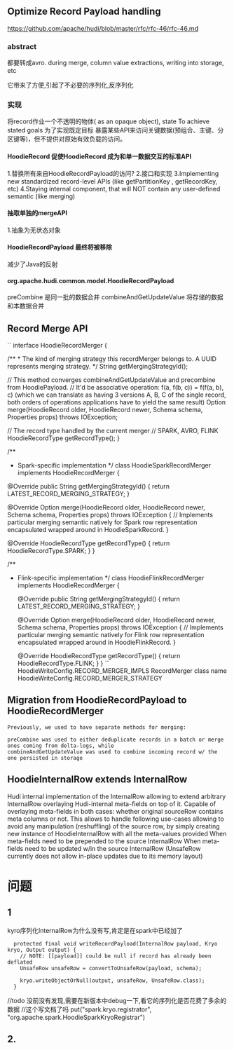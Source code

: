 ## Optimize Record Payload handling
https://github.com/apache/hudi/blob/master/rfc/rfc-46/rfc-46.md

### abstract
都要转成avro. during merge, column value extractions, writing into storage, etc

它带来了方便,引起了不必要的序列化,反序列化

### 实现
将record作业一个不透明的物体( as an opaque object),
state
To achieve stated goals 为了实现既定目标
暴露某些API来访问关键数据(预组合、主键、分区键等)，但不提供对原始有效负载的访问。


#### HoodieRecord  促使HoodieRecord 成为和单一数据交互的标准API
1.替换所有来自HoodieRecordPayload的访问?
2.接口和实现
3.Implementing new standardized record-level APIs (like getPartitionKey , getRecordKey, etc)
4.Staying internal component, that will NOT contain any user-defined semantic (like merging)
#### 抽取单独的mergeAPI
1.抽象为无状态对象
#### HoodieRecordPayload 最终将被移除
减少了Java的反射
#### org.apache.hudi.common.model.HoodieRecordPayload
preCombine  是同一批的数据合并
combineAndGetUpdateValue 将存储的数据和本数据合并

## Record Merge API
``
interface HoodieRecordMerger {

   /**
    * The kind of merging strategy this recordMerger belongs to. A UUID represents merging strategy.
    */
   String getMergingStrategyId();
  
   // This method converges combineAndGetUpdateValue and precombine from HoodiePayload. 
   // It'd be associative operation: f(a, f(b, c)) = f(f(a, b), c) (which we can translate as having 3 versions A, B, C of the single record, both orders of operations applications have to yield the same result)
   Option<HoodieRecord> merge(HoodieRecord older, HoodieRecord newer, Schema schema, Properties props) throws IOException;
   
   // The record type handled by the current merger
   // SPARK, AVRO, FLINK
   HoodieRecordType getRecordType();
}

/**
 * Spark-specific implementation 
 */
class HoodieSparkRecordMerger implements HoodieRecordMerger {

  @Override
  public String getMergingStrategyId() {
    return LATEST_RECORD_MERGING_STRATEGY;
  }
  
   @Override
   Option<HoodieRecord> merge(HoodieRecord older, HoodieRecord newer, Schema schema, Properties props) throws IOException {
     // Implements particular merging semantic natively for Spark row representation encapsulated wrapped around in HoodieSparkRecord.
   }

   @Override
   HoodieRecordType getRecordType() {
     return HoodieRecordType.SPARK;
   }
}
   
/**
 * Flink-specific implementation 
 */
class HoodieFlinkRecordMerger implements HoodieRecordMerger {

   @Override
   public String getMergingStrategyId() {
      return LATEST_RECORD_MERGING_STRATEGY;
   }
  
   @Override
   Option<HoodieRecord> merge(HoodieRecord older, HoodieRecord newer, Schema schema, Properties props) throws IOException {
      // Implements particular merging semantic natively for Flink row representation encapsulated wrapped around in HoodieFlinkRecord.
   }

   @Override
   HoodieRecordType getRecordType() {
      return HoodieRecordType.FLINK;
   }
}
``
HoodieWriteConfig.RECORD_MERGER_IMPLS RecordMerger class name
HoodieWriteConfig.RECORD_MERGER_STRATEGY

## Migration from HoodieRecordPayload to HoodieRecordMerger

```
Previously, we used to have separate methods for merging:

preCombine was used to either deduplicate records in a batch or merge ones coming from delta-logs, while
combineAndGetUpdateValue was used to combine incoming record w/ the one persisted in storage
```

## HoodieInternalRow extends InternalRow
Hudi internal implementation of the InternalRow allowing to extend arbitrary
 InternalRow overlaying Hudi-internal meta-fields on top of it. 
 Capable of overlaying meta-fields in both cases: 
 whether original sourceRow contains meta columns or not. 
 This allows to handle following use-cases allowing to avoid any manipulation (reshuffling) of the source row, by simply creating new instance of HoodieInternalRow with all the meta-values provided
When meta-fields need to be prepended to the source InternalRow
When meta-fields need to be updated w/in the source InternalRow (UnsafeRow currently does not allow in-place updates due to its memory layout)


# 问题
## 1
kyro序列化InternalRow为什么没有写,肯定是在spark中已经加了
```
  protected final void writeRecordPayload(InternalRow payload, Kryo kryo, Output output) {
    // NOTE: [[payload]] could be null if record has already been deflated
    UnsafeRow unsafeRow = convertToUnsafeRow(payload, schema);

    kryo.writeObjectOrNull(output, unsafeRow, UnsafeRow.class);
  }
```
//todo
没前没有发现,需要在新版本中debug一下,看它的序列化是否花费了多余的数据
//这个写文档了吗
put("spark.kryo.registrator", "org.apache.spark.HoodieSparkKryoRegistrar")

## 2.